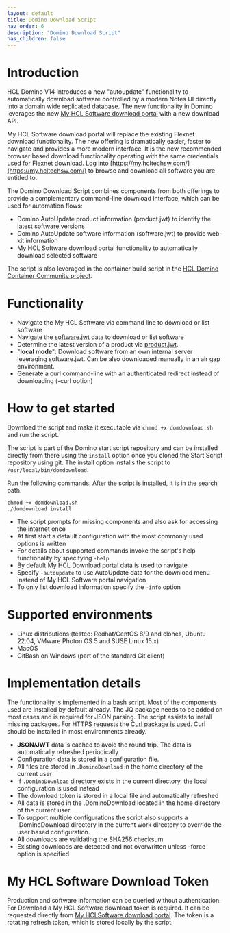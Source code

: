 ```yaml
---
layout: default
title: Domino Download Script
nav_order: 6
description: "Domino Download Script"
has_children: false
---
```


# Introduction

HCL Domino V14 introduces a new "autoupdate" functionality to automatically download software controlled by a modern Notes UI directly into a domain wide replicated database.
The new functionality in Domino leverages the new [My HCL Software download portal](https://my.hcltechsw.com/) with a new download API.

My HCL Software download portal will replace the existing Flexnet download functionality.
The new offering is dramatically easier, faster to navigate and provides a more modern interface.
It is the new recommended browser based download functionality operating with the same credentials used for Flexnet download.
Log into [https://my.hcltechsw.com/](https://my.hcltechsw.com/) to browse and download all software you are entitled to.

The Domino Download Script combines components from both offerings to provide a complementary command-line download interface, which can be used for automation flows:

- Domino AutoUpdate product information (product.jwt) to identify the latest software versions
- Domino AutoUpdate software information (software.jwt) to provide web-kit information
- My HCL Software download portal functionality to automatically download selected software

The script is also leveraged in the container build script in the [HCL Domino Container Community project](https://opensource.hcltechsw.com/domino-container/).


# Functionality

- Navigate the My HCL Software via command line to download or list software
- Navigate the [software.jwt](https://ds_infolib.hcltechsw.com/software.jwt) data to download or list software
- Determine the latest version of a product via [product.jwt](https://ds_infolib.hcltechsw.com/software.jwt).
- "**local mode**": Download software from an own internal server leveraging software.jwt.
  Can be also downloaded manually in an air gap environment.
- Generate a curl command-line with an authenticated redirect instead of downloading (-curl option)

# How to get started

Download the script and make it executable via `chmod +x domdownload.sh` and run the script.

The script is part of the Domino start script repository and can be installed directly from there using the `install` option once you cloned the Start Script repository using git. 
The install option installs the script to `/usr/local/bin/domdownload`.

Run the following commands. After the script is installed, it is in the search path.

```
chmod +x domdownload.sh
./domdownload install
```

- The script prompts for missing components and also ask for accessing the internet once
- At first start a default configuration with the most commonly used options is written
- For details about supported commands invoke the script's help functionality by specifying `-help`
- By default My HCL Download portal data is used to navigate
- Specify `-autoupdate` to use AutoUpdate data for the download menu instead of My HCL Software portal navigation
- To only list download information specify the `-info` option


# Supported environments

- Linux distributions (tested: Redhat/CentOS 8/9 and clones, Ubuntu 22.04, VMware Photon OS 5 and SUSE Linux 15.x)
- MacOS
- GitBash on Windows (part of the standard Git client)


# Implementation details

The functionality is implemented in a bash script.
Most of the components used are installed by default already. The JQ package needs to be added on most cases and is required for JSON parsing. The script assists to install missing packages.
For HTTPS requests the [Curl package is used](https://curl.se/). Curl should be installed in most environments already.

- **JSON/JWT** data is cached to avoid the round trip. The data is automatically refreshed periodically
- Configuration data is stored in a configuration file.
- All files are stored in `.DominoDownload` in the home directory of the current user
- If `.DominoDownload` directory exists in the current directory, the local configuration is used instead
- The download token is stored in a local file and automatically refreshed
- All data is stored in the .DominoDownload located in the home directory of the current user
- To support multiple configurations the script also supports a .DominoDownload directory in the current work directory to override the user based configuration.
- All downloads are validating the SHA256 checksum
- Existing downloads are detected and not overwritten unless -force option is specified


# My HCL Software Download Token

Production and software information can be queried without authentication.
For Download a My HCL Software download token is required. It can be requested directly from [My HCLSoftware download portal]( https://my.hcltechsw.com/tokens).
The token is a rotating refresh token, which is stored locally by the script.
